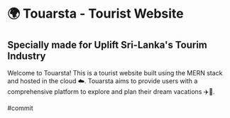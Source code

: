 # 🌍 Touarsta - Tourist Website

## Specially made for Uplift Sri-Lanka's Tourim Industry

Welcome to Touarsta! This is a tourist website built using the MERN stack and hosted in the cloud ☁️. Touarsta aims to provide users with a comprehensive platform to explore and plan their dream vacations ✈️🌴.

#commit
